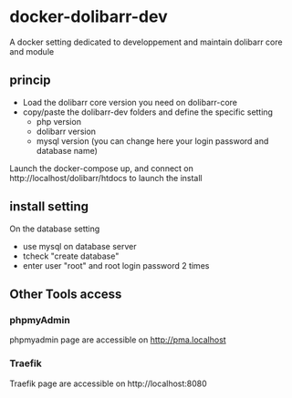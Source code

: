 # docker-dolibarr-dev
A docker setting dedicated to developpement and maintain dolibarr core and module

## princip
* Load the dolibarr core version you need on dolibarr-core
* copy/paste the dolibarr-dev folders and define the specific setting
  * php version
  * dolibarr version
  * mysql version (you can change here your login password and database name)

Launch the docker-compose up, and connect on http://localhost/dolibarr/htdocs to launch the install

## install setting
On the database setting
* use mysql on database server
* tcheck "create database"
* enter user "root" and root login password 2 times
## Other Tools access  
### phpmyAdmin
phpmyadmin page are accessible on http://pma.localhost
### Traefik
Traefik page are accessible on http://localhost:8080

